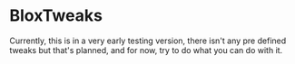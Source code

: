 # BloxTweaks
Currently, this is in a very early testing version, there isn't any pre defined tweaks but that's planned, and for now, try to do what you can do with it.
